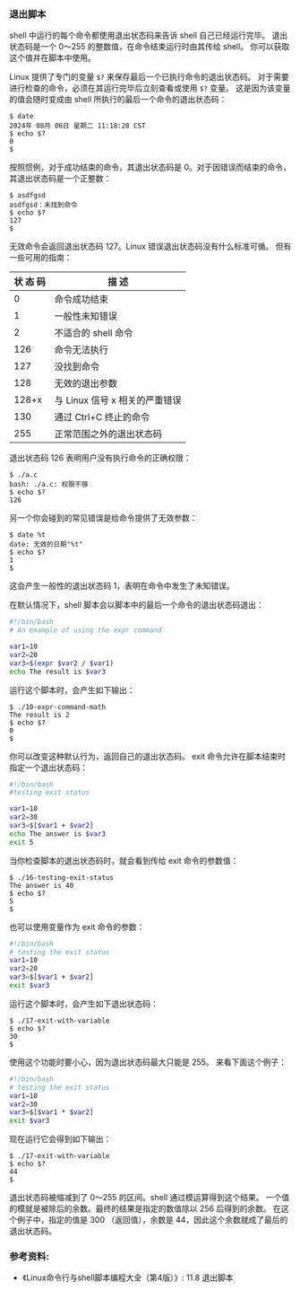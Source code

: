 ### 退出脚本

shell 中运行的每个命令都使用退出状态码来告诉 shell 自己已经运行完毕。
退出状态码是一个 0～255 的整数值，在命令结束运行时由其传给 shell。
你可以获取这个值并在脚本中使用。

Linux 提供了专门的变量 `$?` 来保存最后一个已执行命令的退出状态码。
对于需要进行检查的命令，必须在其运行完毕后立刻查看或使用 `$?` 变量。
这是因为该变量的值会随时变成由 shell 所执行的最后一个命令的退出状态码：

```
$ date
2024年 08月 06日 星期二 11:18:28 CST
$ echo $?
0
$
```

按照惯例，对于成功结束的命令，其退出状态码是 0。对于因错误而结束的命令，
其退出状态码是一个正整数：

```
$ asdfgsd
asdfgsd：未找到命令
$ echo $?
127
$
```

无效命令会返回退出状态码 127。Linux 错误退出状态码没有什么标准可循。
但有一些可用的指南：

| 状 态 码 | 描 述                          |
| -------- | ------------------------------ |
| 0        | 命令成功结束                   |
| 1        | 一般性未知错误                 |
| 2        | 不适合的 shell 命令            |
| 126      | 命令无法执行                   |
| 127      | 没找到命令                     |
| 128      | 无效的退出参数                 |
| 128+x    | 与 Linux 信号 x 相关的严重错误 |
| 130      | 通过 Ctrl+C 终止的命令         |
| 255      | 正常范围之外的退出状态码       |

退出状态码 126 表明用户没有执行命令的正确权限：

```
$ ./a.c
bash: ./a.c: 权限不够
$ echo $?
126
```

另一个你会碰到的常见错误是给命令提供了无效参数：

```
$ date %t
date: 无效的日期"%t"
$ echo $?
1
$
```

这会产生一般性的退出状态码 1，表明在命令中发生了未知错误。

在默认情况下，shell 脚本会以脚本中的最后一个命令的退出状态码退出：

```bash
#!/bin/bash
# An example of using the expr command

var1=10
var2=20
var3=$(expr $var2 / $var1)
echo The result is $var3
```

运行这个脚本时，会产生如下输出：

```
$ ./10-expr-command-math
The result is 2
$ echo $?
0
$
```

你可以改变这种默认行为，返回自己的退出状态码。
exit 命令允许在脚本结束时指定一个退出状态码：

```bash
#!/bin/bash
#testing exit status

var1=10
var2=30
var3=$[$var1 + $var2]
echo The answer is $var3
exit 5
```

当你检查脚本的退出状态码时，就会看到传给 exit 命令的参数值：

```
$ ./16-testing-exit-status
The answer is 40
$ echo $?
5
$
```

也可以使用变量作为 exit 命令的参数：

```bash
#!/bin/bash
# testing the exit status
var1=10
var2=20
var3=$[$var1 + $var2]
exit $var3
```

运行这个脚本时，会产生如下退出状态码：

```
$ ./17-exit-with-variable
$ echo $?
30
$
```

使用这个功能时要小心，因为退出状态码最大只能是 255。
来看下面这个例子：

```bash
#!/bin/bash
# testing the exit status
var1=10
var2=30
var3=$[$var1 * $var2]
exit $var3
```

现在运行它会得到如下输出：

```
$ ./17-exit-with-variable
$ echo $?
44
$
```

退出状态码被缩减到了 0～255 的区间。shell 通过模运算得到这个结果。
一个值的模就是被除后的余数。最终的结果是指定的数值除以 256 后得到的余数。
在这个例子中，指定的值是 300 （返回值），余数是 44，因此这个余数就成了最后的退出状态码。


### 参考资料:
- 《Linux命令行与shell脚本编程大全（第4版）》: 11.8 退出脚本
